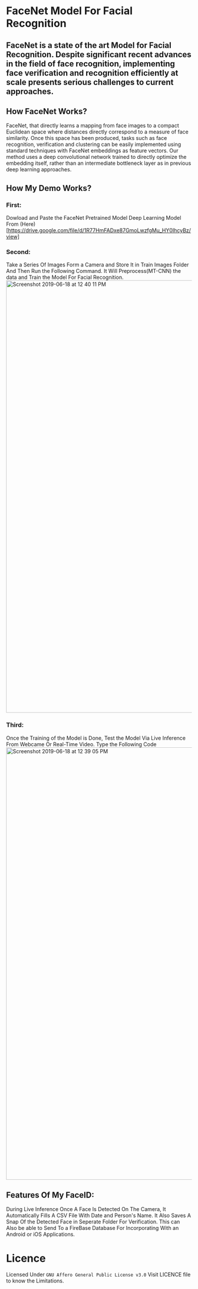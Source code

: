 # FaceNet Model For Facial Recognition
## FaceNet is a state of the art Model for Facial Recognition. Despite significant recent advances in the field of face recognition, implementing face verification and recognition efficiently at scale presents serious challenges to current approaches. 

## How FaceNet Works?
FaceNet, that directly learns a mapping from face images to a compact Euclidean space where distances directly correspond to a measure of face similarity. Once this space has been produced, tasks such as face recognition, verification and clustering can be easily implemented using standard techniques with FaceNet embeddings as feature vectors. 
Our method uses a deep convolutional network trained to directly optimize the embedding itself, rather than an intermediate bottleneck layer as in previous deep learning approaches.

## How My Demo Works?
### First: 
Dowload and Paste the FaceNet Pretrained Model Deep Learning Model From (Here)[https://drive.google.com/file/d/1R77HmFADxe87GmoLwzfgMu_HY0IhcyBz/view]
### Second: 
Take a Series Of Images Form a Camera and Store It in Train Images Folder And Then Run the Following Command. It Will Preprocess(MT-CNN) the data and Train the Model For Facial Recognition.
<img width="1171" alt="Screenshot 2019-06-18 at 12 40 11 PM" src="https://user-images.githubusercontent.com/30565388/59660652-be135180-91c6-11e9-8253-676c6c36f57e.png">

### Third:
Once the Training of the Model is Done, Test the Model Via Live Inference From Webcame Or Real-Time Video. Type the Following Code
<img width="1171" alt="Screenshot 2019-06-18 at 12 39 05 PM" src="https://user-images.githubusercontent.com/30565388/59660825-177b8080-91c7-11e9-899d-1138656fcfbe.png">

## Features Of My FaceID:
During Live Inference Once A Face Is Detected On The Camera, It Automatically Fills A CSV File With Date and Person's Name. It Also Saves A Snap Of the Detected Face in Seperate Folder For Verification. This can Also be able to Send To a FireBase Database For Incorporating With an Android or iOS Applications.

# Licence 
Licensed Under `GNU Affero General Public License v3.0` Visit LICENCE file to know the Limitations.






